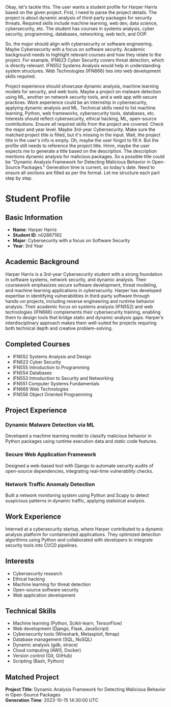 <think>
Okay, let's tackle this. The user wants a student profile for Harper Harris based on the given project. First, I need to parse the project details. The project is about dynamic analysis of third-party packages for security threats. Required skills include machine learning, web dev, data science, cybersecurity, etc. The student has courses in systems analysis, cyber security, programming, databases, networking, web tech, and OOP.

So, the major should align with cybersecurity or software engineering. Maybe Cybersecurity with a focus on software security. Academic background needs to highlight relevant courses and how they relate to the project. For example, IFN623 Cyber Security covers threat detection, which is directly relevant. IFN552 Systems Analysis would help in understanding system structures. Web Technologies (IFN666) ties into web development skills required.

Project experience should showcase dynamic analysis, machine learning models for security, and web tools. Maybe a project on malware detection using ML, another on network security tools, and a web app with secure practices. Work experience could be an internship in cybersecurity, applying dynamic analysis and ML. Technical skills need to list machine learning, Python, web frameworks, cybersecurity tools, databases, etc. Interests should reflect cybersecurity, ethical hacking, ML, open-source contributions. Ensure all required skills from the project are covered. Check the major and year level. Maybe 3rd-year Cybersecurity. Make sure the matched project title is filled, but it's missing in the input. Wait, the project title in the user's info is empty. Oh, maybe the user forgot to fill it. But the profile still needs to reference the project title. Hmm, maybe the user expects me to generate a title based on the description. The description mentions dynamic analysis for malicious packages. So a possible title could be "Dynamic Analysis Framework for Detecting Malicious Behavior in Open-Source Packages." Generation time is current, so today's date. Need to ensure all sections are filled as per the format. Let me structure each part step by step.
</think>

# Student Profile  

## Basic Information  
- **Name**: Harper Harris  
- **Student ID**: n02867192  
- **Major**: Cybersecurity with a focus on Software Security  
- **Year**: 3rd Year  

## Academic Background  
Harper Harris is a 3rd-year Cybersecurity student with a strong foundation in software systems, network security, and dynamic analysis. Their coursework emphasizes secure software development, threat modeling, and machine learning applications in cybersecurity. Harper has developed expertise in identifying vulnerabilities in third-party software through hands-on projects, including reverse engineering and runtime behavior analysis. Their academic focus on systems analysis (IFN552) and web technologies (IFN666) complements their cybersecurity training, enabling them to design tools that bridge static and dynamic analysis gaps. Harper’s interdisciplinary approach makes them well-suited for projects requiring both technical depth and creative problem-solving.  

## Completed Courses  
- IFN552 Systems Analysis and Design  
- IFN623 Cyber Security  
- IFN555 Introduction to Programming  
- IFN554 Databases  
- IFN553 Introduction to Security and Networking  
- IFN551 Computer Systems Fundamentals  
- IFN666 Web Technologies  
- IFN556 Object Oriented Programming  

## Project Experience  
### Dynamic Malware Detection via ML  
Developed a machine learning model to classify malicious behavior in Python packages using runtime execution data and static code features.  

### Secure Web Application Framework  
Designed a web-based tool with Django to automate security audits of open-source dependencies, integrating real-time vulnerability checks.  

### Network Traffic Anomaly Detection  
Built a network monitoring system using Python and Scapy to detect suspicious patterns in dynamic traffic, applying statistical analysis.  

## Work Experience  
Interned at a cybersecurity startup, where Harper contributed to a dynamic analysis platform for containerized applications. They optimized detection algorithms using Python and collaborated with developers to integrate security tools into CI/CD pipelines.  

## Interests  
- Cybersecurity research  
- Ethical hacking  
- Machine learning for threat detection  
- Open-source software security  
- Web application development  

## Technical Skills  
- Machine learning (Python, Scikit-learn, TensorFlow)  
- Web development (Django, Flask, JavaScript)  
- Cybersecurity tools (Wireshark, Metasploit, Nmap)  
- Database management (SQL, NoSQL)  
- Dynamic analysis (gdb, strace)  
- Cloud computing (AWS, Docker)  
- Version control (Git, GitHub)  
- Scripting (Bash, Python)  

## Matched Project  
**Project Title**: Dynamic Analysis Framework for Detecting Malicious Behavior in Open-Source Packages  
**Generation Time**: 2023-10-15 14:30:00 UTC